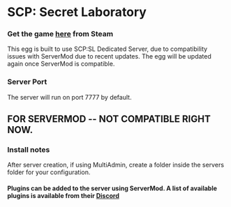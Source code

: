 # SCP: Secret Laboratory
### Get the game [here](https://store.steampowered.com/app/700330/SCP_Secret_Laboratory/) from Steam

This egg is built to use SCP:SL Dedicated Server, due to compatibility issues with ServerMod due to recent updates.
The egg will be updated again once ServerMod is compatible.

### Server Port
The server will run on port 7777 by default.

## FOR SERVERMOD -- NOT COMPATIBLE RIGHT NOW.
### Install notes
After server creation, if using MultiAdmin, create a folder inside the servers folder for your configuration.

#### Plugins can be added to the server using ServerMod. A list of available plugins is available from their [Discord](https://discord.gg/8nvmMTr)
